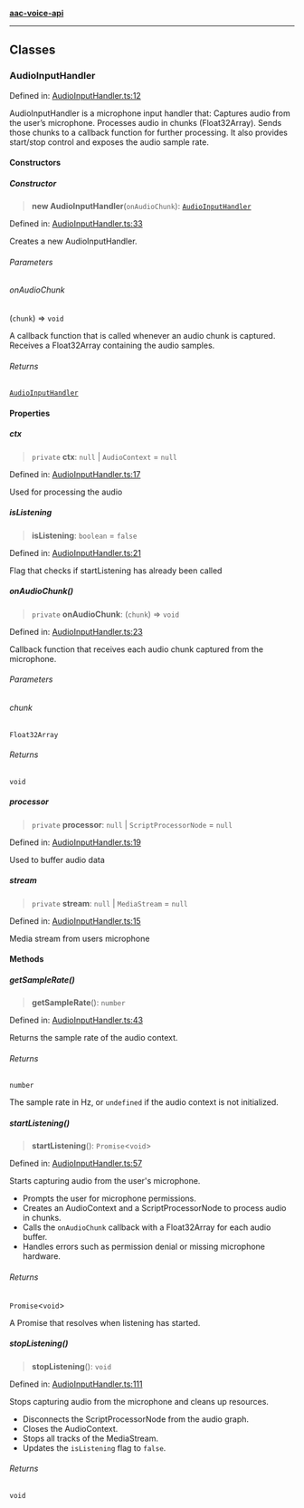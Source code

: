 [**aac-voice-api**](../api-specification.md)

***

## Classes

### AudioInputHandler

Defined in: [AudioInputHandler.ts:12](https://github.com/Capstone-Projects-2025-Fall/project-001-aac-api/blob/4f45f27607314e244cc3e3d47559464b42ec5a6c/src/AudioInputHandler.ts#L12)

AudioInputHandler is a microphone input handler that:
Captures audio from the user’s microphone.
Processes audio in chunks (Float32Array).
Sends those chunks to a callback function for further processing.
It also provides start/stop control and exposes the audio sample rate.

#### Constructors

##### Constructor

> **new AudioInputHandler**(`onAudioChunk`): [`AudioInputHandler`](#audioinputhandler)

Defined in: [AudioInputHandler.ts:33](https://github.com/Capstone-Projects-2025-Fall/project-001-aac-api/blob/4f45f27607314e244cc3e3d47559464b42ec5a6c/src/AudioInputHandler.ts#L33)

Creates a new AudioInputHandler.

###### Parameters

###### onAudioChunk

(`chunk`) => `void`

A callback function that is called whenever
                       an audio chunk is captured. Receives a Float32Array
                       containing the audio samples.

###### Returns

[`AudioInputHandler`](#audioinputhandler)

#### Properties

##### ctx

> `private` **ctx**: `null` \| `AudioContext` = `null`

Defined in: [AudioInputHandler.ts:17](https://github.com/Capstone-Projects-2025-Fall/project-001-aac-api/blob/4f45f27607314e244cc3e3d47559464b42ec5a6c/src/AudioInputHandler.ts#L17)

Used for processing the audio

##### isListening

> **isListening**: `boolean` = `false`

Defined in: [AudioInputHandler.ts:21](https://github.com/Capstone-Projects-2025-Fall/project-001-aac-api/blob/4f45f27607314e244cc3e3d47559464b42ec5a6c/src/AudioInputHandler.ts#L21)

Flag that checks if startListening has already been called

##### onAudioChunk()

> `private` **onAudioChunk**: (`chunk`) => `void`

Defined in: [AudioInputHandler.ts:23](https://github.com/Capstone-Projects-2025-Fall/project-001-aac-api/blob/4f45f27607314e244cc3e3d47559464b42ec5a6c/src/AudioInputHandler.ts#L23)

Callback function that receives each audio chunk captured from the microphone.

###### Parameters

###### chunk

`Float32Array`

###### Returns

`void`

##### processor

> `private` **processor**: `null` \| `ScriptProcessorNode` = `null`

Defined in: [AudioInputHandler.ts:19](https://github.com/Capstone-Projects-2025-Fall/project-001-aac-api/blob/4f45f27607314e244cc3e3d47559464b42ec5a6c/src/AudioInputHandler.ts#L19)

Used to buffer audio data

##### stream

> `private` **stream**: `null` \| `MediaStream` = `null`

Defined in: [AudioInputHandler.ts:15](https://github.com/Capstone-Projects-2025-Fall/project-001-aac-api/blob/4f45f27607314e244cc3e3d47559464b42ec5a6c/src/AudioInputHandler.ts#L15)

Media stream from users microphone

#### Methods

##### getSampleRate()

> **getSampleRate**(): `number`

Defined in: [AudioInputHandler.ts:43](https://github.com/Capstone-Projects-2025-Fall/project-001-aac-api/blob/4f45f27607314e244cc3e3d47559464b42ec5a6c/src/AudioInputHandler.ts#L43)

Returns the sample rate of the audio context.

###### Returns

`number`

The sample rate in Hz, or `undefined` if the audio context is not initialized.

##### startListening()

> **startListening**(): `Promise`\<`void`\>

Defined in: [AudioInputHandler.ts:57](https://github.com/Capstone-Projects-2025-Fall/project-001-aac-api/blob/4f45f27607314e244cc3e3d47559464b42ec5a6c/src/AudioInputHandler.ts#L57)

Starts capturing audio from the user's microphone.

- Prompts the user for microphone permissions.
- Creates an AudioContext and a ScriptProcessorNode to process audio in chunks.
- Calls the `onAudioChunk` callback with a Float32Array for each audio buffer.
- Handles errors such as permission denial or missing microphone hardware.

###### Returns

`Promise`\<`void`\>

A Promise that resolves when listening has started.

##### stopListening()

> **stopListening**(): `void`

Defined in: [AudioInputHandler.ts:111](https://github.com/Capstone-Projects-2025-Fall/project-001-aac-api/blob/4f45f27607314e244cc3e3d47559464b42ec5a6c/src/AudioInputHandler.ts#L111)

Stops capturing audio from the microphone and cleans up resources.

- Disconnects the ScriptProcessorNode from the audio graph.
- Closes the AudioContext.
- Stops all tracks of the MediaStream.
- Updates the `isListening` flag to `false`.

###### Returns

`void`

